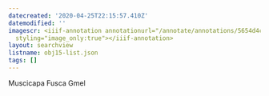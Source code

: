 ```yaml
---
datecreated: '2020-04-25T22:15:57.410Z'
datemodified: ''
imagescr: <iiif-annotation annotationurl="/annotate/annotations/5654d4c0-8742-11ea-9d11-5254008afee6.json"
  styling="image_only:true"></iiif-annotation>
layout: searchview
listname: obj15-list.json
tags: []
---
```

Muscicapa Fusca Gmel